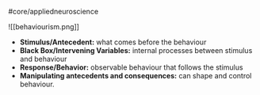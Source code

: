#core/appliedneuroscience

![[behaviourism.png]]

- **Stimulus/Antecedent:** what comes before the behaviour
- **Black Box/Intervening Variables:** internal processes between stimulus and behaviour
- **Response/Behavior:** observable behaviour that follows the stimulus
- **Manipulating antecedents and consequences:** can shape and control behaviour.
